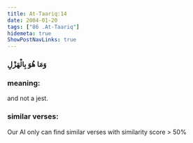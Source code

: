 ```yaml
---
title: At-Taariq:14
date: 2004-01-20
tags: ["86 .At-Taariq"]
hidemeta: true 
ShowPostNavLinks: true 
---
```

### وَمَا هُوَ بِالْهَزْلِ
### meaning: 
and not a jest.
### similar verses: 

Our AI only can find similar verses with similarity score > 50% 




